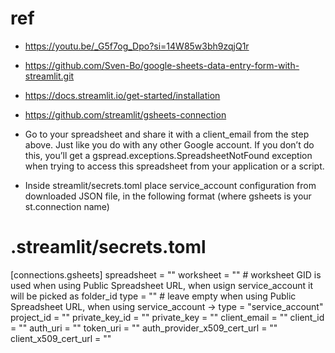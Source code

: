 # ref

- https://youtu.be/_G5f7og_Dpo?si=14W85w3bh9zqjQ1r
- https://github.com/Sven-Bo/google-sheets-data-entry-form-with-streamlit.git
- https://docs.streamlit.io/get-started/installation
- https://github.com/streamlit/gsheets-connection

- Go to your spreadsheet and share it with a client_email from the step above. Just like you do with any other Google account. If you don’t do this, you’ll get a gspread.exceptions.SpreadsheetNotFound exception when trying to access this spreadsheet from your application or a script.
- Inside streamlit/secrets.toml place service_account configuration from downloaded JSON file, in the following format (where gsheets is your st.connection name)

# .streamlit/secrets.toml

[connections.gsheets]
spreadsheet = "<spreadsheet-name-or-url>"
worksheet = "<worksheet-gid-or-folder-id>" # worksheet GID is used when using Public Spreadsheet URL, when usign service_account it will be picked as folder_id
type = "" # leave empty when using Public Spreadsheet URL, when using service_account -> type = "service_account"
project_id = ""
private_key_id = ""
private_key = ""
client_email = ""
client_id = ""
auth_uri = ""
token_uri = ""
auth_provider_x509_cert_url = ""
client_x509_cert_url = ""
